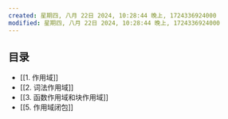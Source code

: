 ```yaml
---
created: 星期四, 八月 22日 2024, 10:28:44 晚上, 1724336924000
modified: 星期四, 八月 22日 2024, 10:28:44 晚上, 1724336924000
---
```


## 目录
- [[1. 作用域]]
- [[2. 词法作用域]]
- [[3. 函数作用域和块作用域]]
- [[5. 作用域闭包]]

